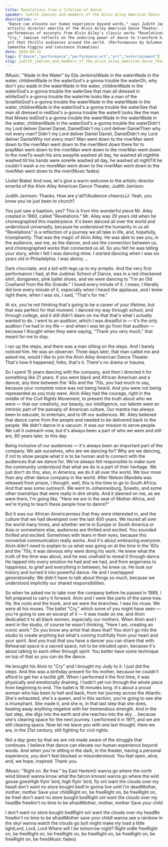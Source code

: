 ```yaml
---
title: Revelations from a lifetime of dance
speaker: Judith Jamison and members of the Alvin Ailey American Dance Theater
description: >-
 "Dance can elevate our human experience beyond words," says Judith Jamison,
 artistic director emerita of the Alvin Ailey American Dance Theater. In between
 performances of excerpts from Alvin Ailey's classic works "Revelations" and
 "Cry," Jamison reflects on the enduring power of dance to transform history into
 art that thrills audiences around the world. (Performances by Solomon Dumas,
 Samantha Figgins and Constance Stamatiou)
date: 2019-04-15
tags: ["dance","performance","performance-art","art","entertainment"]
slug: judith_jamison_and_members_of_the_alvin_ailey_american_dance_theater_revelations_from_a_lifetime_of_dance
---
```


(Music: "Wade in the Water" by Ella Jenkins)Wade in the waterWade in the water,
childrenWade in the waterGod's a-gonna trouble the waterOh, why don't you wade in the
waterWade in the water, childrenWade in the waterGod's a-gonna trouble the waterSee that
man all dressed in whiteGod's a-gonna trouble the waterHe looks like a man of the
IsraeliteGod's a-gonna trouble the waterWade in the waterWade in the water, childrenWade
in the waterGod's a-gonna trouble the waterSee that man all dressed in redGod's a-gonna
trouble the waterIt looks like the man that Moses ledGod's a-gonna trouble the waterWade
in the waterWade in the water, childrenWade in the waterGod's a-gonna trouble the
waterDidn't my Lord deliver Daniel Daniel, DanielDidn't my Lord deliver DanielThen why not
every man? Didn't my Lord deliver Daniel Daniel, DanielDidn't my Lord deliver DanielWhy not
every man? Man went down to the riverMan went down to the riverMan went down to the
riverWent down there for to prayMan went down to the riverMan went down to the riverMan
went down to the riverTo wash his sins awayHe washed all day, he washed all nightHe washed
till his hands were soreHe washed all day, he washed all nightTill he couldn't wash a-no
moreMan went down to the riverMan went down to the riverMan went down to the river(Music
fades)

(Juliet Blake) And now, let's give a warm welcome to the artistic director emerita of the
Alvin Ailey American Dance Theater, Judith Jamison.

Judith Jamison: Thanks. How are y'all?(Audience cheers)JJ: Yeah, you know you've just been
to church?

You just saw a baptism, yes? This is from this wonderful piece Mr. Ailey created in 1960,
called "Revelations." Mr. Ailey was 29 years old when he choreographed this masterpiece.
It's been danced all over the world and understood universally, because he understood the
humanity in us all. "Revelations" is a reflection of a journey we all take in life, and,
hopefully, triumphantly. That was the magic of Alvin Ailey. He was able to see you, in the
audience, see me, as the dancer, and see the connection between us, and choreographed
works that connected us all. So you felt he was telling your story, while I felt I was
dancing mine. I started dancing when I was six years old in Philadelphia. I was skinny
...

Dark chocolate, and a kid with legs up to my armpits. And the very first performance I
had, at the Judimar School of Dance, was in a red checkered shirt, dungarees, pink ballet
shoes, and we were dancing to "I'm an Old Cowhand from the Rio Grande." I loved every
minute of it. I mean, I literally did love every minute of it, especially when I heard the
applause, and I knew right there, when I was six, I said, "That's for me."

At six, you're not thinking that's going to be a career of your lifetime, but that was
perfect for that moment. I danced my way through school, and through college, and it still
didn't dawn on me that that's what I actually wanted to do. I went to an audition, which I
was dreadful in — it's the only audition I've had in my life — and when I was let go from
that audition — because I thought when they were saying, "Thank you very much," that meant
for me to stay.

I ran up the steps, and there was a man sitting on the steps. And I barely noticed him. He
was an observer. Three days later, that man called me and asked me, would I like to join
the Alvin Ailey American Dance Theater. That's how it happened, folks, that's it. There's
no drama or trauma.

So I spent 15 years dancing with the company, and then I directed it for something like 21
years. If you were black and African American and a dancer, any time between the '40s and
the '70s, you had much to say, because your complete voice was not being heard. And you
were not being represented as you truly were. Alvin Ailey had the courage, right in the
middle of the Civil Rights Movement, to present the truth about who we were — that our
creativity, our beauty, our intelligence, our talents were an intrinsic part of the
panoply of American culture. Our mantra has always been to educate, to entertain, and to
lift our audiences. Mr. Ailey believed that dance came from the people and needed to be
delivered back to the people. We didn't dance in a vacuum. It was our mission to serve
people. We call it outreach now, but it's always been a part of who we were and still are,
60 years later, to this day.

Being inclusive of our audiences — it's always been an important part of the company. We
ask ourselves, who are we dancing for? Why are we dancing, if not to show people what it
is to be human and to connect with the audiences that we dance for. We've always felt
responsible to make sure the community understood that what we do is a part of their
heritage. We just don't do this, also, in America, we do it all over the world. We tour
more than any other dance company in the world. After Nelson Mandela was released from
prison, I thought, well, this is the time to go to South Africa. And that was some
outreach. We went to Johannesburg, Soweto, and some other townships that were really in
dire straits. And it dawned on me, as we were there, I'm going like, "Here we are in the
seat of Mother Africa, and we're trying to teach these people how to dance?"

But it was our African Americanness that they were interested in, and the culture that we
had developed over the last 400 years. We toured all over the world many times, and
whether we're in Europe or South America or Asia or somewhere else, audiences are thrilled
and excited. You sounded thrilled and excited. Sometimes with tears in their eyes, because
this nonverbal communication really works. And it's about embracing everyone. Alvin didn't
need to explain to us what was going on at the time in the '60s and the '70s; it was
obvious why were doing his work. He knew what the truth of the time was about, and he was
unafraid to reveal it through dance. He tapped into every emotion he had and we had, and
from angerness to happiness, to grief and everything in between, he knew us. He took our
history and turned it into powerful dance. He and I overlapped generationally. We didn't
have to talk about things so much, because we understood implicitly our shared
responsibilities.

So when he asked me to take over the company before he passed in 1989, I felt prepared to
carry it forward. Alvin and I were like parts of the same tree. He, the roots and the
trunk, and we were the branches. I was his muse. We were all his muses. The ballet "Cry,"
which some of you might have seen — you're going to see an excerpt of it — it was made on
me, and Alvin dedicated it to all black women, especially our mothers. When Alvin and I
went in the studio, of course he wasn't thinking, "Here I am, creating an iconic work." Do
you know any artist that does that? You don't go into the studio to create anything but
what's coming truthfully from your heart and your spirit. And you trust that you have a
dancer you can share that with. Rehearsal space is a sacred space, not to be intruded
upon, because it's about talking to each other through spirit. You better have some
technique on top of that so you can do the dance.

He brought his Alvin to "Cry" and I brought my Judy to it. I just did the steps. And this
was a birthday present for his mother, because he couldn't afford to get her a tactile
gift. When I performed it the first time, it was physically and emotionally draining. I
hadn't yet run through the whole piece from beginning to end. The ballet is 16 minutes
long. It's about a proud woman who has been to hell and back, from her journey across the
Atlantic. She's exhausted, she's a queen, and in this section, you're going to see she is
triumphant. She made it, and she is, in that last step that she does, beating away
anything negative with her tremendous strength. And in the last step, she digs into the
earth and she reaches into the sky ... because she's clearing space for the next journey.
I performed it in 1971, and we are still clearing space. Now let me leave you with one last
thought. Here we are, in the 21st century, still fighting for civil rights.

Not a day goes by that we are not made aware of the struggle that continues. I believe
that dance can elevate our human experience beyond words. And when you're sitting in the
dark, in the theater, having a personal experience, you don't feel blocked or
misunderstood. You feel open, alive, and, we hope, inspired. Thank you.

(Music: "Right on. Be free." by East Harlem)I wanna go where the north wind blowsI wanna
know what the falcon knowsI wanna go where the wild goose goesHigh flyin' bird, high
flyin' bird, fly onI want the clouds over my headI don't want no store bought bedI'm gonna
live until I'm deadMother, mother, mother Save your childRight on, be freeRight on, be
freeRight on, be freeI don't want no store bought bedRight onI want the clouds over my
headBe freeAin't no time to be afraidMother, mother, mother Save your child

I don't want no store bought bedRight onI want the clouds over my headBe freeAin't no time
to be afraidMother save your childI wanna see a rainbow in the skyI wanna watch the clouds
go byIt might make my load a little lightLord, Lord, Lord Where will I be tomorrow
night? Right onBe freeRight on, be freeRight on, be freeRight on, be freeRight on, be
freeRight on, be freeRight on, be free(Music fades)

<!--
ad_duration=3.33
comment_count=3
event="TED2019"
external_start_time=0
has_talk_citation=0
intro_duration=11.82
is_subtitle_required="False"
is_talk_featured="True"
language="en"
language_swap="False"
native_language="en"
number_of_related_talks=6
number_of_speakers=2
number_of_subtitled_videos=12
number_of_tags=5
number_of_talk_download_languages=12
number_of_talk_more_resources=0
number_of_talk_recommendations=3
number_of_talks_take_actions=2
post_ad_duration=0.83
published_timestamp="2019-10-11 14:59:29"
recording_date="2019-04-15"
speaker_description="Dancer, choreographer"
speaker_is_published=1
speaker_name="Judith Jamison and members of the Alvin Ailey American Dance Theater"
talk_more_resources=[]
talk_name="Revelations from a lifetime of dance"
talk_recommendations_blurb="More resources curated by Judith Jamison"
talks_tags=["dance","performance","performance-art","art","entertainment"]
url_photo_speaker="https://pe.tedcdn.com/images/ted/d3fbcac81861fb58d3687c9f24bdb7ff415ee5a8_254x191.jpg"
url_photo_talk="https://s3.amazonaws.com/talkstar-photos/uploads/e73ca68a-fce5-47de-9ccc-fd6371f81030/JudithJamison_2019-embed.jpg"
video_type_name="TED Stage Talk"
-->
